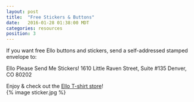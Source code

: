 ```yaml
---
layout: post
title:  "Free Stickers & Buttons"
date:   2016-01-28 01:38:00 MDT
categories: resources
position: 3
---
```


If you want free Ello buttons and stickers, send a self-addressed stamped envelope to:

Ello Please Send Me Stickers!
1610 Little Raven Street, Suite #135
Denver, CO 80202

Enjoy & check out the [Ello T-shirt store](http://ello.threadless.com/#/)!
<br>
{% image sticker.jpg %}
